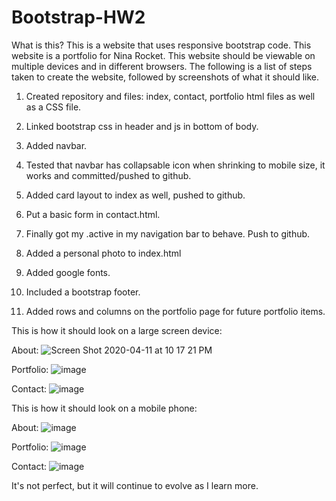 # Bootstrap-HW2


What is this?
This is a website that uses responsive bootstrap code. This website
is a portfolio for Nina Rocket. This website should be viewable on multiple devices and in different browsers. The following is a list of steps taken to create the website, followed by screenshots of what it should like. 

1. Created repository and files: index, contact, portfolio html files as well as a CSS file.

2. Linked bootstrap css in header and js in bottom of body.

3. Added navbar.

4. Tested that navbar has collapsable icon when shrinking to mobile size, it works and committed/pushed to github. 

5. Added card layout to index as well, pushed to github. 

6. Put a basic form in contact.html.

7. Finally got my .active in my navigation bar to behave. Push to github.

8. Added a personal photo to index.html

9. Added google fonts.

10. Included a bootstrap footer.

11. Added rows and columns on the portfolio page for future portfolio items. 

This is how it should look on a large screen device:

About:
![Screen Shot 2020-04-11 at 10 17 21 PM](https://user-images.githubusercontent.com/61925595/79061377-92c18d80-7c44-11ea-869e-9965c1d8c3e0.png)

Portfolio:
![image](https://user-images.githubusercontent.com/61925595/79061405-dd430a00-7c44-11ea-82d7-4fb1ec6ba548.png)

Contact:
![image](https://user-images.githubusercontent.com/61925595/79061409-ed5ae980-7c44-11ea-9271-48917e440d00.png)

This is how it should look on a mobile phone:

About:
![image](https://user-images.githubusercontent.com/61925595/79061415-fb106f00-7c44-11ea-9acb-84838fa5b0c3.png)

Portfolio:
![image](https://user-images.githubusercontent.com/61925595/79061420-019ee680-7c45-11ea-8399-da0f0682f11e.png)

Contact: 
![image](https://user-images.githubusercontent.com/61925595/79061424-06639a80-7c45-11ea-8e23-936b3ac57264.png)



It's not perfect, but it will continue to evolve as I learn more. 

